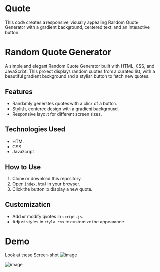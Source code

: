 # Quote
This code creates a responsive, visually appealing Random Quote Generator with a gradient background, centered text, and an interactive button.

# Random Quote Generator

A simple and elegant Random Quote Generator built with HTML, CSS, and JavaScript. This project displays random quotes from a curated list, with a beautiful gradient background and a stylish button to fetch new quotes.

## Features
- Randomly generates quotes with a click of a button.
- Stylish, centered design with a gradient background.
- Responsive layout for different screen sizes.

## Technologies Used
- HTML
- CSS
- JavaScript

## How to Use
1. Clone or download this repository.
2. Open `index.html` in your browser.
3. Click the button to display a new quote.

## Customization
- Add or modify quotes in `script.js`.
- Adjust styles in `style.css` to customize the appearance.



# Demo 

Look at these Screen-shot
![image](https://github.com/user-attachments/assets/24933e9c-f354-4e3b-8e79-0309ecee1af0)

![image](https://github.com/user-attachments/assets/6b27d156-3772-4d95-a8c1-ad74f5ff5213)


